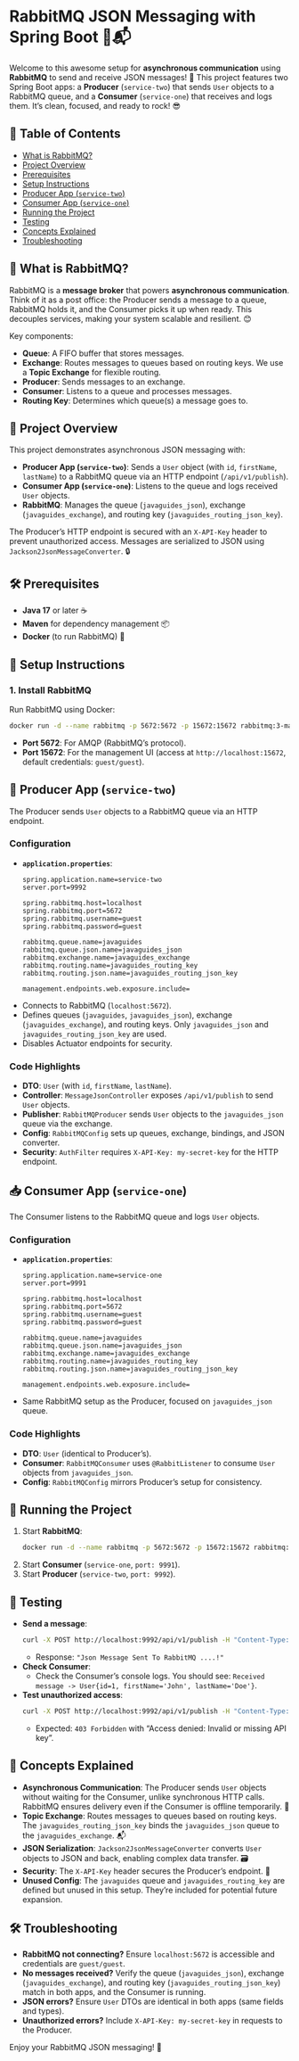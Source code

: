 # RabbitMQ JSON Messaging with Spring Boot 🐰📬

Welcome to this awesome setup for **asynchronous communication** using **RabbitMQ** to send and receive JSON messages! 🎉 This project features two Spring Boot apps: a **Producer** (`service-two`) that sends `User` objects to a RabbitMQ queue, and a **Consumer** (`service-one`) that receives and logs them. It’s clean, focused, and ready to rock! 😎

## 📖 Table of Contents
- [What is RabbitMQ?](#what-is-rabbitmq)
- [Project Overview](#project-overview)
- [Prerequisites](#prerequisites)
- [Setup Instructions](#setup-instructions)
- [Producer App (`service-two`)](#producer-app-service-two)
- [Consumer App (`service-one`)](#consumer-app-service-one)
- [Running the Project](#running-the-project)
- [Testing](#testing)
- [Concepts Explained](#concepts-explained)
- [Troubleshooting](#troubleshooting)

## 🐰 What is RabbitMQ?
RabbitMQ is a **message broker** that powers **asynchronous communication**. Think of it as a post office: the Producer sends a message to a queue, RabbitMQ holds it, and the Consumer picks it up when ready. This decouples services, making your system scalable and resilient. 😊

Key components:
- **Queue**: A FIFO buffer that stores messages.
- **Exchange**: Routes messages to queues based on routing keys. We use a **Topic Exchange** for flexible routing.
- **Producer**: Sends messages to an exchange.
- **Consumer**: Listens to a queue and processes messages.
- **Routing Key**: Determines which queue(s) a message goes to.

## 🌟 Project Overview
This project demonstrates asynchronous JSON messaging with:
- **Producer App (`service-two`)**: Sends a `User` object (with `id`, `firstName`, `lastName`) to a RabbitMQ queue via an HTTP endpoint (`/api/v1/publish`).
- **Consumer App (`service-one`)**: Listens to the queue and logs received `User` objects.
- **RabbitMQ**: Manages the queue (`javaguides_json`), exchange (`javaguides_exchange`), and routing key (`javaguides_routing_json_key`).

The Producer’s HTTP endpoint is secured with an `X-API-Key` header to prevent unauthorized access. Messages are serialized to JSON using `Jackson2JsonMessageConverter`. 🔒

## 🛠️ Prerequisites
- **Java 17** or later ☕
- **Maven** for dependency management 📦
- **Docker** (to run RabbitMQ) 🐳

## 🚀 Setup Instructions

### 1. Install RabbitMQ
Run RabbitMQ using Docker:
```bash
docker run -d --name rabbitmq -p 5672:5672 -p 15672:15672 rabbitmq:3-management
```
- **Port 5672**: For AMQP (RabbitMQ’s protocol).
- **Port 15672**: For the management UI (access at `http://localhost:15672`, default credentials: `guest/guest`).

## 📨 Producer App (`service-two`)
The Producer sends `User` objects to a RabbitMQ queue via an HTTP endpoint.

### Configuration
- **`application.properties`**:
  ```properties
  spring.application.name=service-two
  server.port=9992

  spring.rabbitmq.host=localhost
  spring.rabbitmq.port=5672
  spring.rabbitmq.username=guest
  spring.rabbitmq.password=guest

  rabbitmq.queue.name=javaguides
  rabbitmq.queue.json.name=javaguides_json
  rabbitmq.exchange.name=javaguides_exchange
  rabbitmq.routing.name=javaguides_routing_key
  rabbitmq.routing.json.name=javaguides_routing_json_key

  management.endpoints.web.exposure.include=
  ```
- Connects to RabbitMQ (`localhost:5672`).
- Defines queues (`javaguides`, `javaguides_json`), exchange (`javaguides_exchange`), and routing keys. Only `javaguides_json` and `javaguides_routing_json_key` are used.
- Disables Actuator endpoints for security.

### Code Highlights
- **DTO**: `User` (with `id`, `firstName`, `lastName`).
- **Controller**: `MessageJsonController` exposes `/api/v1/publish` to send `User` objects.
- **Publisher**: `RabbitMQProducer` sends `User` objects to the `javaguides_json` queue via the exchange.
- **Config**: `RabbitMQConfig` sets up queues, exchange, bindings, and JSON converter.
- **Security**: `AuthFilter` requires `X-API-Key: my-secret-key` for the HTTP endpoint.

## 📥 Consumer App (`service-one`)
The Consumer listens to the RabbitMQ queue and logs `User` objects.

### Configuration
- **`application.properties`**:
  ```properties
  spring.application.name=service-one
  server.port=9991

  spring.rabbitmq.host=localhost
  spring.rabbitmq.port=5672
  spring.rabbitmq.username=guest
  spring.rabbitmq.password=guest

  rabbitmq.queue.name=javaguides
  rabbitmq.queue.json.name=javaguides_json
  rabbitmq.exchange.name=javaguides_exchange
  rabbitmq.routing.name=javaguides_routing_key
  rabbitmq.routing.json.name=javaguides_routing_json_key

  management.endpoints.web.exposure.include=
  ```
- Same RabbitMQ setup as the Producer, focused on `javaguides_json` queue.

### Code Highlights
- **DTO**: `User` (identical to Producer’s).
- **Consumer**: `RabbitMQConsumer` uses `@RabbitListener` to consume `User` objects from `javaguides_json`.
- **Config**: `RabbitMQConfig` mirrors Producer’s setup for consistency.

## 🏃 Running the Project
1. Start **RabbitMQ**:
   ```bash
   docker run -d --name rabbitmq -p 5672:5672 -p 15672:15672 rabbitmq:3-management
   ```
2. Start **Consumer** (`service-one`, `port: 9991`).
3. Start **Producer** (`service-two`, `port: 9992`).

## 🧪 Testing
- **Send a message**:
  ```bash
  curl -X POST http://localhost:9992/api/v1/publish -H "Content-Type: application/json" -H "X-API-Key: my-secret-key" -d '{"id": 1, "firstName": "John", "lastName": "Doe"}'
  ```
  - Response: `"Json Message Sent To RabbitMQ ....!"`
- **Check Consumer**:
  - Check the Consumer’s console logs. You should see: `Received message -> User{id=1, firstName='John', lastName='Doe'}`.
- **Test unauthorized access**:
  ```bash
  curl -X POST http://localhost:9992/api/v1/publish -H "Content-Type: application/json" -d '{"id": 1, "firstName": "John", "lastName": "Doe"}'
  ```
  - Expected: `403 Forbidden` with “Access denied: Invalid or missing API key”.

## 🧠 Concepts Explained
- **Asynchronous Communication**: The Producer sends `User` objects without waiting for the Consumer, unlike synchronous HTTP calls. RabbitMQ ensures delivery even if the Consumer is offline temporarily. 🚀
- **Topic Exchange**: Routes messages to queues based on routing keys. The `javaguides_routing_json_key` binds the `javaguides_json` queue to the `javaguides_exchange`. 📬
- **JSON Serialization**: `Jackson2JsonMessageConverter` converts `User` objects to JSON and back, enabling complex data transfer. 🗃️
- **Security**: The `X-API-Key` header secures the Producer’s endpoint. 🔐
- **Unused Config**: The `javaguides` queue and `javaguides_routing_key` are defined but unused in this setup. They’re included for potential future expansion.

## 🛠️ Troubleshooting
- **RabbitMQ not connecting?** Ensure `localhost:5672` is accessible and credentials are `guest/guest`.
- **No messages received?** Verify the queue (`javaguides_json`), exchange (`javaguides_exchange`), and routing key (`javaguides_routing_json_key`) match in both apps, and the Consumer is running.
- **JSON errors?** Ensure `User` DTOs are identical in both apps (same fields and types).
- **Unauthorized errors?** Include `X-API-Key: my-secret-key` in requests to the Producer.

Enjoy your RabbitMQ JSON messaging! 🎉  